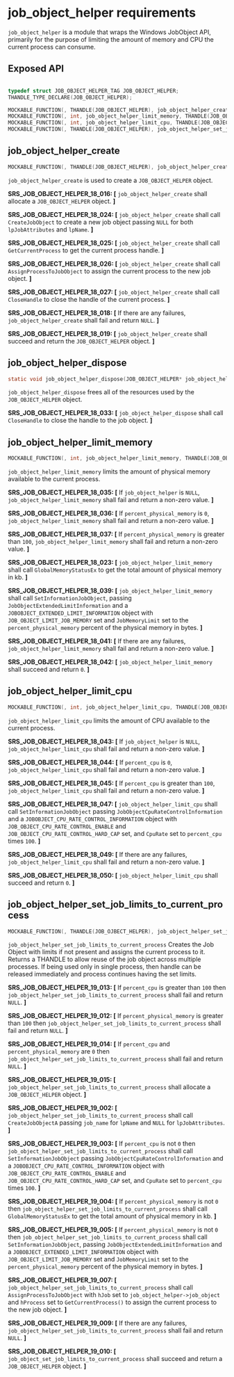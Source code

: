 # job_object_helper requirements

`job_object_helper` is a module that wraps the Windows JobObject API, primarily for the purpose of limiting the amount of memory and CPU the current process can consume.

## Exposed API
```c

typedef struct JOB_OBJECT_HELPER_TAG JOB_OBJECT_HELPER;
THANDLE_TYPE_DECLARE(JOB_OBJECT_HELPER);

MOCKABLE_FUNCTION(, THANDLE(JOB_OBJECT_HELPER), job_object_helper_create);
MOCKABLE_FUNCTION(, int, job_object_helper_limit_memory, THANDLE(JOB_OBJECT_HELPER), job_object_helper, uint32_t, percent_physical_memory);
MOCKABLE_FUNCTION(, int, job_object_helper_limit_cpu, THANDLE(JOB_OBJECT_HELPER), job_object_helper, uint32_t, percent_cpu);
MOCKABLE_FUNCTION(, THANDLE(JOB_OBJECT_HELPER), job_object_helper_set_job_limits_to_current_process, const char*, job_name, uint32_t, percent_cpu, uint32_t, percent_physical_memory);
```

## job_object_helper_create
```c
MOCKABLE_FUNCTION(, THANDLE(JOB_OBJECT_HELPER), job_object_helper_create);
```
`job_object_helper_create` is used to create a `JOB_OBJECT_HELPER` object.

**SRS_JOB_OBJECT_HELPER_18_016: [** `job_object_helper_create` shall allocate a `JOB_OBJECT_HELPER` object. **]**

**SRS_JOB_OBJECT_HELPER_18_024: [** `job_object_helper_create` shall call `CreateJobObject` to create a new job object passing `NULL` for both `lpJobAttributes` and `lpName`. **]**

**SRS_JOB_OBJECT_HELPER_18_025: [** `job_object_helper_create` shall call `GetCurrentProcess` to get the current process handle. **]**

**SRS_JOB_OBJECT_HELPER_18_026: [** `job_object_helper_create` shall call `AssignProcessToJobObject` to assign the current process to the new job object. **]**

**SRS_JOB_OBJECT_HELPER_18_027: [** `job_object_helper_create` shall call `CloseHandle` to close the handle of the current process. **]**

**SRS_JOB_OBJECT_HELPER_18_018: [** If there are any failures, `job_object_helper_create` shall fail and return `NULL`. **]**

**SRS_JOB_OBJECT_HELPER_18_019: [** `job_object_helper_create` shall succeed and return the `JOB_OBJECT_HELPER` object.  **]**


## job_object_helper_dispose
```c
static void job_object_helper_dispose(JOB_OBJECT_HELPER* job_object_helper);
```
`job_object_helper_dispose` frees all of the resources used by the `JOB_OBJECT_HELPER` object.

**SRS_JOB_OBJECT_HELPER_18_033: [** `job_object_helper_dispose` shall call `CloseHandle` to close the handle to the job object. **]**


## job_object_helper_limit_memory
```c
MOCKABLE_FUNCTION(, int, job_object_helper_limit_memory, THANDLE(JOB_OBJECT_HELPER), job_object_helper, uint32_t, percent_physical_memory);
```
`job_object_helper_limit_memory` limits the amount of physical memory available to the current process.

**SRS_JOB_OBJECT_HELPER_18_035: [** If `job_object_helper` is `NULL`, `job_object_helper_limit_memory` shall fail and return a non-zero value. **]**

**SRS_JOB_OBJECT_HELPER_18_036: [** If `percent_physical_memory` is `0`, `job_object_helper_limit_memory` shall fail and return a non-zero value. **]**

**SRS_JOB_OBJECT_HELPER_18_037: [** If `percent_physical_memory` is greater than `100`, `job_object_helper_limit_memory` shall fail and return a non-zero value. **]**

**SRS_JOB_OBJECT_HELPER_18_023: [** `job_object_helper_limit_memory` shall call `GlobalMemoryStatusEx` to get the total amount of physical memory in kb. **]**

**SRS_JOB_OBJECT_HELPER_18_039: [** `job_object_helper_limit_memory` shall call `SetInformationJobObject`, passing `JobObjectExtendedLimitInformation` and a `JOBOBJECT_EXTENDED_LIMIT_INFORMATION` object with `JOB_OBJECT_LIMIT_JOB_MEMORY` set and `JobMemoryLimit` set to the `percent_physical_memory` percent of the physical memory in bytes. **]**

**SRS_JOB_OBJECT_HELPER_18_041: [** If there are any failures, `job_object_helper_limit_memory` shall fail and return a non-zero value. **]**

**SRS_JOB_OBJECT_HELPER_18_042: [** `job_object_helper_limit_memory` shall succeed and return `0`. **]**


## job_object_helper_limit_cpu
```c
MOCKABLE_FUNCTION(, int, job_object_helper_limit_cpu, THANDLE(JOB_OBJECT_HELPER), job_object_helper, uint32_t, percent_cpu);
```
`job_object_helper_limit_cpu` limits the amount of CPU available to the current process.

**SRS_JOB_OBJECT_HELPER_18_043: [** If `job_object_helper` is `NULL`, `job_object_helper_limit_cpu` shall fail and return a non-zero value. **]**

**SRS_JOB_OBJECT_HELPER_18_044: [** If `percent_cpu` is  `0`, `job_object_helper_limit_cpu` shall fail and return a non-zero value. **]**

**SRS_JOB_OBJECT_HELPER_18_045: [** If `percent_cpu` is greater than `100`, `job_object_helper_limit_cpu` shall fail and return a non-zero value. **]**

**SRS_JOB_OBJECT_HELPER_18_047: [** `job_object_helper_limit_cpu` shall call `SetInformationJobObject` passing `JobObjectCpuRateControlInformation` and a `JOBOBJECT_CPU_RATE_CONTROL_INFORMATION` object with `JOB_OBJECT_CPU_RATE_CONTROL_ENABLE` and `JOB_OBJECT_CPU_RATE_CONTROL_HARD_CAP` set, and `CpuRate` set to `percent_cpu` times `100`. **]**

**SRS_JOB_OBJECT_HELPER_18_049: [** If there are any failures, `job_object_helper_limit_cpu` shall fail and return a non-zero value. **]**

**SRS_JOB_OBJECT_HELPER_18_050: [** `job_object_helper_limit_cpu` shall succeed and return `0`. **]**


## job_object_helper_set_job_limits_to_current_process
```c
MOCKABLE_FUNCTION(, THANDLE(JOB_OJBECT_HELPER), job_object_helper_set_job_limits_to_current_process, const char*, job_name, uint32_t, percent_cpu, uint32_t, percent_physical_memory);
```
`job_object_helper_set_job_limits_to_current_process` Creates the Job Object with limits if not present and assigns the current process to it. Returns a THANDLE to allow reuse of the job object across multiple processes. If being used only in single process, then handle can be released immediately and process continues having the set limits.

**SRS_JOB_OBJECT_HELPER_19_013: [** If `percent_cpu` is greater than `100` then `job_object_helper_set_job_limits_to_current_process` shall fail and return `NULL`. **]**

**SRS_JOB_OBJECT_HELPER_19_012: [** If `percent_physical_memory` is greater than `100` then `job_object_helper_set_job_limits_to_current_process` shall fail and return `NULL`. **]**

**SRS_JOB_OBJECT_HELPER_19_014: [** If `percent_cpu` and `percent_physical_memory` are `0` then `job_object_helper_set_job_limits_to_current_process` shall fail and return `NULL`. **]**

**SRS_JOB_OBJECT_HELPER_19_015: [** `job_object_helper_set_job_limits_to_current_process` shall allocate a `JOB_OBJECT_HELPER` object. **]**

**SRS_JOB_OBJECT_HELPER_19_002: [** `job_object_helper_set_job_limits_to_current_process` shall call `CreateJobObjectA` passing `job_name` for `lpName` and `NULL` for `lpJobAttributes`. **]**

**SRS_JOB_OBJECT_HELPER_19_003: [** If `percent_cpu` is not `0` then `job_object_helper_set_job_limits_to_current_process` shall call `SetInformationJobObject` passing `JobObjectCpuRateControlInformation` and a `JOBOBJECT_CPU_RATE_CONTROL_INFORMATION` object with `JOB_OBJECT_CPU_RATE_CONTROL_ENABLE` and `JOB_OBJECT_CPU_RATE_CONTROL_HARD_CAP` set, and `CpuRate` set to `percent_cpu` times `100`. **]**

**SRS_JOB_OBJECT_HELPER_19_004: [** If `percent_physical_memory` is not `0` then `job_object_helper_set_job_limits_to_current_process` shall call `GlobalMemoryStatusEx` to get the total amount of physical memory in kb. **]**

**SRS_JOB_OBJECT_HELPER_19_005: [** If `percent_physical_memory` is not `0` then `job_object_helper_set_job_limits_to_current_process` shall call `SetInformationJobObject`, passing `JobObjectExtendedLimitInformation` and a `JOBOBJECT_EXTENDED_LIMIT_INFORMATION` object with `JOB_OBJECT_LIMIT_JOB_MEMORY` set and `JobMemoryLimit` set to the `percent_physical_memory` percent of the physical memory in bytes. **]**

**SRS_JOB_OBJECT_HELPER_19_007: [** `job_object_helper_set_job_limits_to_current_process` shall call `AssignProcessToJobObject` with `hJob` set to `job_object_helper->job_object` and `hProcess` set to `GetCurrentProcess()` to assign the current process to the new job object. **]**

**SRS_JOB_OBJECT_HELPER_19_009: [** If there are any failures, `job_object_helper_set_job_limits_to_current_process` shall fail and return `NULL`. **]**

**SRS_JOB_OBJECT_HELPER_19_010: [** `job_object_set_job_limits_to_current_process` shall succeed and return a `JOB_OBJECT_HELPER` object. **]**
